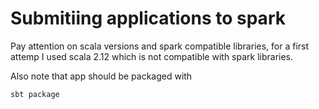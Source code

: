 # Submitiing applications to spark

Pay attention on scala versions and spark compatible libraries,
for a first attemp I used scala 2.12 which is not compatible with 
spark libraries.

Also note that app should be packaged with 

```
sbt package
```

